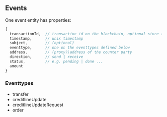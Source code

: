 ## Events

One event entity has properties:

```javascript
{
  transactionId,  // transaction id on the blockchain, optional since transaction might be pending
  timestamp,      // unix timestamp
  subject,        // (optional)
  eventtype,      // one on the eventtypes defined below
  address,        // (proxy?)address of the counter party
  direction,      // send | receive 
  status,         // e.g. pending | done ... 
  amount
}
```

### Eventtypes

* transfer
* creditlineUpdate
* creditlineUpdateRequest
* order
